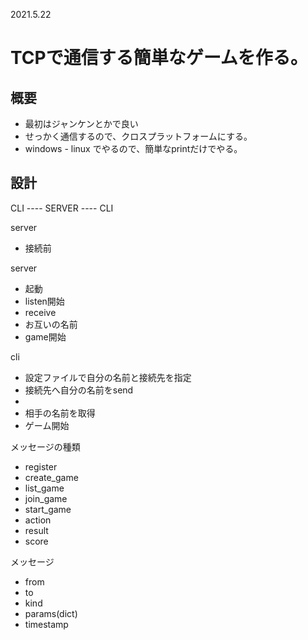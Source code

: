 2021.5.22

# TCPで通信する簡単なゲームを作る。

## 概要
- 最初はジャンケンとかで良い
- せっかく通信するので、クロスプラットフォームにする。
- windows - linux でやるので、簡単なprintだけでやる。


## 設計

CLI ---- SERVER  ---- CLI

server


- 接続前

server
- 起動
- listen開始
- receive
- お互いの名前
- game開始

cli
- 設定ファイルで自分の名前と接続先を指定
- 接続先へ自分の名前をsend
- 
- 相手の名前を取得
- ゲーム開始



メッセージの種類
- register
- create_game
- list_game
- join_game
- start_game
- action
- result
- score

メッセージ
- from
- to
- kind
- params(dict)
- timestamp